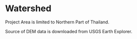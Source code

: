 # Watershed
<p>Project Area is limited to Northern Part of Thailand.</p>
<p>Source of DEM data is downloaded from USGS Earth Explorer.</p>
